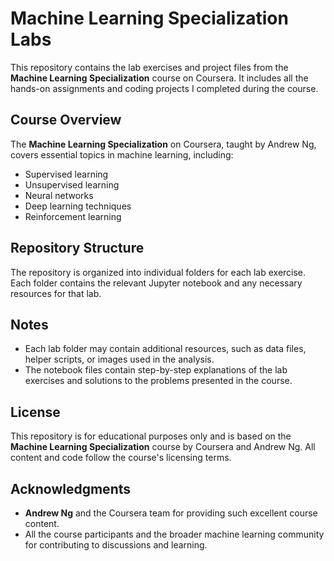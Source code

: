 # Machine Learning Specialization Labs

This repository contains the lab exercises and project files from the **Machine Learning Specialization** course on Coursera. It includes all the hands-on assignments and coding projects I completed during the course.

## Course Overview

The **Machine Learning Specialization** on Coursera, taught by Andrew Ng, covers essential topics in machine learning, including:

- Supervised learning
- Unsupervised learning
- Neural networks
- Deep learning techniques
- Reinforcement learning

## Repository Structure

The repository is organized into individual folders for each lab exercise. Each folder contains the relevant Jupyter notebook and any necessary resources for that lab.

## Notes

- Each lab folder may contain additional resources, such as data files, helper scripts, or images used in the analysis.
- The notebook files contain step-by-step explanations of the lab exercises and solutions to the problems presented in the course.

## License

This repository is for educational purposes only and is based on the **Machine Learning Specialization** course by Coursera and Andrew Ng. All content and code follow the course's licensing terms.

## Acknowledgments

- **Andrew Ng** and the Coursera team for providing such excellent course content.
- All the course participants and the broader machine learning community for contributing to discussions and learning.
